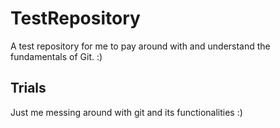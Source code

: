 # TestRepository
A test repository for me to pay around with and understand the fundamentals of Git. :)

## Trials
Just me messing around with git and its functionalities :)
